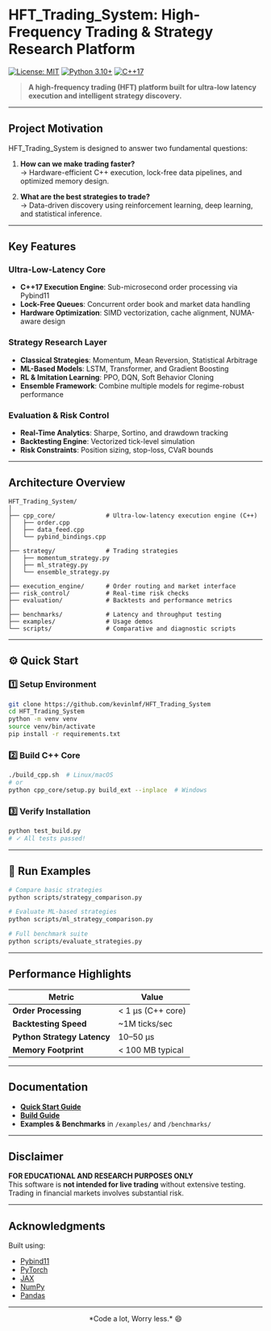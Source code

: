 #  HFT_Trading_System: High-Frequency Trading & Strategy Research Platform

[![License: MIT](https://img.shields.io/badge/License-MIT-yellow.svg)](https://opensource.org/licenses/MIT)
[![Python 3.10+](https://img.shields.io/badge/python-3.10+-blue.svg)](https://www.python.org/downloads/)
[![C++17](https://img.shields.io/badge/C++-17-blue.svg)](https://isocpp.org/)

> **A high-frequency trading (HFT) platform built for ultra-low latency execution and intelligent strategy discovery.**

---

## Project Motivation



HFT_Trading_System is designed to answer two fundamental questions:

1. **How can we make trading faster?**  
   → Hardware-efficient C++ execution, lock-free data pipelines, and optimized memory design.

2. **What are the best strategies to trade?**  
   → Data-driven discovery using reinforcement learning, deep learning, and statistical inference.

---


##  Key Features

###  **Ultra-Low-Latency Core**
- **C++17 Execution Engine**: Sub-microsecond order processing via Pybind11  
- **Lock-Free Queues**: Concurrent order book and market data handling  
- **Hardware Optimization**: SIMD vectorization, cache alignment, NUMA-aware design  

###  **Strategy Research Layer**
- **Classical Strategies**: Momentum, Mean Reversion, Statistical Arbitrage  
- **ML-Based Models**: LSTM, Transformer, and Gradient Boosting  
- **RL & Imitation Learning**: PPO, DQN, Soft Behavior Cloning  
- **Ensemble Framework**: Combine multiple models for regime-robust performance  

###  **Evaluation & Risk Control**
- **Real-Time Analytics**: Sharpe, Sortino, and drawdown tracking  
- **Backtesting Engine**: Vectorized tick-level simulation  
- **Risk Constraints**: Position sizing, stop-loss, CVaR bounds  

---

##  Architecture Overview

```
HFT_Trading_System/
│
├── cpp_core/              # Ultra-low-latency execution engine (C++)
│   ├── order.cpp
│   ├── data_feed.cpp
│   └── pybind_bindings.cpp
│
├── strategy/              # Trading strategies
│   ├── momentum_strategy.py
│   ├── ml_strategy.py
│   └── ensemble_strategy.py
│
├── execution_engine/      # Order routing and market interface
├── risk_control/          # Real-time risk checks
├── evaluation/            # Backtests and performance metrics
│
├── benchmarks/            # Latency and throughput testing
├── examples/              # Usage demos
└── scripts/               # Comparative and diagnostic scripts
```

---

## ⚙️ Quick Start

### 1️⃣ Setup Environment
```bash
git clone https://github.com/kevinlmf/HFT_Trading_System
cd HFT_Trading_System
python -m venv venv
source venv/bin/activate
pip install -r requirements.txt
```

### 2️⃣ Build C++ Core
```bash
./build_cpp.sh  # Linux/macOS
# or
python cpp_core/setup.py build_ext --inplace  # Windows
```

### 3️⃣ Verify Installation
```bash
python test_build.py
# ✓ All tests passed!
```

---

## 🧪 Run Examples

```bash
# Compare basic strategies
python scripts/strategy_comparison.py

# Evaluate ML-based strategies
python scripts/ml_strategy_comparison.py

# Full benchmark suite
python scripts/evaluate_strategies.py
```

---

##  Performance Highlights

| Metric | Value |
|--------|-------|
| **Order Processing** | < 1 μs (C++ core) |
| **Backtesting Speed** | ~1M ticks/sec |
| **Python Strategy Latency** | 10–50 μs |
| **Memory Footprint** | < 100 MB typical |

---


##  Documentation

- **[Quick Start Guide](QUICK_START.md)**
- **[Build Guide](BUILD_GUIDE.md)**
- **Examples & Benchmarks** in `/examples/` and `/benchmarks/`

---

##  Disclaimer

**FOR EDUCATIONAL AND RESEARCH PURPOSES ONLY**  
This software is **not intended for live trading** without extensive testing.  
Trading in financial markets involves substantial risk.

---

##  Acknowledgments

Built using:
- [Pybind11](https://github.com/pybind/pybind11)
- [PyTorch](https://pytorch.org/)
- [JAX](https://github.com/google/jax)
- [NumPy](https://numpy.org/)
- [Pandas](https://pandas.pydata.org/)

---

<div align="center">
*Code a lot, Worry less.* 😄  

</div>

